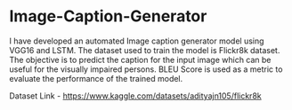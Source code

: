 # Image-Caption-Generator
I have developed an automated Image caption generator model using VGG16 and LSTM. The dataset used to train the model is Flickr8k dataset. The objective is to predict the caption for the input image which can be useful for the visually impaired persons. BLEU Score is used as a metric to evaluate the performance of the trained model.

Dataset Link - https://www.kaggle.com/datasets/adityajn105/flickr8k
